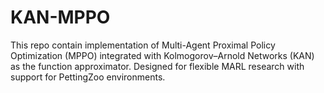 # KAN-MPPO
This repo contain implementation of Multi-Agent Proximal Policy Optimization (MPPO) integrated with Kolmogorov–Arnold Networks (KAN) as the function approximator. Designed for flexible MARL research with support for PettingZoo environments. 
